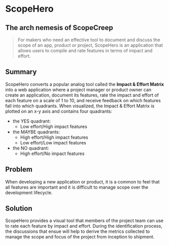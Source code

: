 # ScopeHero

<!-- 
> This material was originally posted [here](http://www.quora.com/What-is-Amazons-approach-to-product-development-and-product-management). It is reproduced here for posterities sake.

There is an approach called "working backwards" that is widely used at Amazon. They work backwards from the customer, rather than starting with an idea for a product and trying to bolt customers onto it. While working backwards can be applied to any specific product decision, using this approach is especially important when developing new products or features.

For new initiatives a product manager typically starts by writing an internal press release announcing the finished product. The target audience for the press release is the new/updated product's customers, which can be retail customers or internal users of a tool or technology. Internal press releases are centered around the customer problem, how current solutions (internal or external) fail, and how the new product will blow away existing solutions.

If the benefits listed don't sound very interesting or exciting to customers, then perhaps they're not (and shouldn't be built). Instead, the product manager should keep iterating on the press release until they've come up with benefits that actually sound like benefits. Iterating on a press release is a lot less expensive than iterating on the product itself (and quicker!).

If the press release is more than a page and a half, it is probably too long. Keep it simple. 3-4 sentences for most paragraphs. Cut out the fat. Don't make it into a spec. You can accompany the press release with a FAQ that answers all of the other business or execution questions so the press release can stay focused on what the customer gets. My rule of thumb is that if the press release is hard to write, then the product is probably going to suck. Keep working at it until the outline for each paragraph flows. 

Oh, and I also like to write press-releases in what I call "Oprah-speak" for mainstream consumer products. Imagine you're sitting on Oprah's couch and have just explained the product to her, and then you listen as she explains it to her audience. That's "Oprah-speak", not "Geek-speak".

Once the project moves into development, the press release can be used as a touchstone; a guiding light. The product team can ask themselves, "Are we building what is in the press release?" If they find they're spending time building things that aren't in the press release (overbuilding), they need to ask themselves why. This keeps product development focused on achieving the customer benefits and not building extraneous stuff that takes longer to build, takes resources to maintain, and doesn't provide real customer benefit (at least not enough to warrant inclusion in the press release).
 -->
 
## The arch nemesis of ScopeCreep

  > For makers who need an effective tool to document and discuss the scope of an app, product or project, ScopeHero is an application that allows users to compile and rate features in terms of impact and effort. 

## Summary ##

ScopeHero converts a popular analog tool called the **Impact & Effort Matrix** into a web application where a project manager or product owner can create an application, document its features, rate the impact and effort of each feature on a scale of 1 to 10, and receive feedback on which features fall into which quadrants. When visualized, the Impact & Effort Matrix is plotted on an x-y axis and contains four quadrants: 

* the YES quadrant: 
    - Low effort/High impact features
* the MAYBE quadrants: 
    - High effort/High impact features
    - Low effort/Low impact features
* the NO quadrant:
    - High effort/No impact features

## Problem ##

When developing a new application or product, it is a common to feel that all features are important and it is difficult to manage scope over the development lifecycle. 

## Solution ##

ScopeHero provides a visual tool that members of the project team can use to rate each feature by impact and effort. During the identification process, the discussions that ensue will help to derive the metrics collected to manage the scope and focus of the project from inception to shipment.

<!--
## Quote from You ##
  > A quote from a spokesperson in your company.

## How to Get Started ##
  > Describe how easy it is to get started.

## Customer Quote ##
  > Provide a quote from a hypothetical customer that describes how they experienced the benefit.

## Closing and Call to Action ##
  > Wrap it up and give pointers where the reader should go next.

-->

